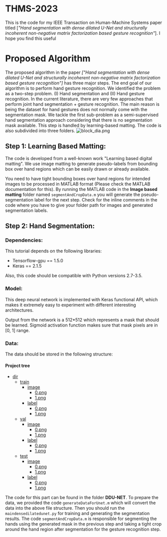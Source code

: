 # THMS-2023
This is the code for my IEEE Transaction on Human-Machine Systems paper titled [*"Hand segmentation with dense dilated U-Net and structurally incoherent non-negative matrix factorization based gesture recognition"*]. I hope you find this useful
# Proposed Algorithm
The proposed algorithm in the paper *["Hand segmentation with dense dilated U-Net and structurally incoherent non-negative matrix factorization based gesture recognition"]* has three major steps. The end goal of our algorithm is to perform hand gesture recognition. We identified the problem as a two-step problem. (I) Hand segmentation and (II) Hand gesture recognition. In the current literature, there are very few approaches that perform joint hand segmentation + gesture recognition. The main reason is being the dataset for hand gestures does not normally come with the segmentation mask. We tackle the first sub-problem as a semi-supervised hand segmentation approach considering that there is no segmentation mask available. This step is handled by learning-based matting. The code is also subdivided into three folders.
![block_dia.png](block_dia.png)
## Step 1: Learning Based Matting:
The code is developed from a well-known work "Learning based digital matting". We use image matting to generate pseudo-labels from bounding box over hand regions which can be easily drawn or already available.

You need to have tight bounding boxes over hand regions for intended images to be processed in MATLAB format (Please check the MATLAB documentation for this). By running the MATLAB code in the **Image based matting** folder named `segmentAndCropData.m` you will generate the pseudo-segmentation label for the next step. Check for the inline comments in the code where you have to give your folder path for images and generated segmentation labels.

## Step 2: Hand Segmentation: 
### Dependencies:
This tutorial depends on the following libraries:

* Tensorflow-gpu == 1.5.0
* Keras == 2.1.5

Also, this code should be compatible with Python versions 2.7-3.5.
### Model:
This deep neural network is implemented with Keras functional API, which makes it extremely easy to experiment with different interesting architectures.

Output from the network is a 512*512 which represents a mask that should be learned. Sigmoid activation function
makes sure that mask pixels are in \[0, 1\] range.
### Data:
The data should be stored in the following structure:
#### Project tree

 * [dir](./dir)
   * [train](./dir/train)
     * [image](./dir/train/image)
       *  [0.png](./dir/train/image/0.png)
       *  [1.png](./dir/train/image/1.png)
     * [label](./dir/train/label)
       *  [0.png](./dir/train/label/0.png)
       *  [1.png](./dir/train/label/1.png)
   * [val](./dir/val)
      * [image](./dir/val/image)
        *  [0.png](./dir/val/image/0.png)
        *  [1.png](./dir/val/image/1.png)
      * [label](./dir/val/label)
        *  [0.png](./dir/val/label/0.png)
        *  [1.png](./dir/val/label/1.png)
    * [test](./dir/test)
       * [image](./dir/test/image)
         *  [0.png](./dir/test/image/0.png)
         *  [1.png](./dir/test/image/1.png)
       * [label](./dir/test/label)
         *  [0.png](./dir/test/label/0.png)
         *  [1.png](./dir/test/label/1.png)  
 
The code for this part can be found in the folder **DDU-NET**. To prepare the data, we provided the code `generateDataForUnet.m` which will convert the data into the above file structure. Then you should run the `maindensedilatedunet.py` for training and generating the segmentation results. The code `segmentAndCropData.m` is responsible for segmenting the hands using the generated mask in the previous step and taking a tight crop around the hand region after segmentation for the gesture recognition step.
 



